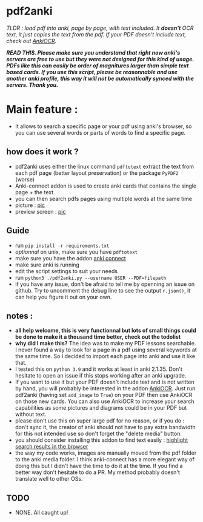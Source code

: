 # pdf2anki
*TLDR : load pdf into anki, page by page, with text included. It **doesn't** OCR text, it just copies the text from the pdf. If your PDF doesn't include text, check out [AnkiOCR](https://ankiweb.net/shared/info/450181164).*


***READ THIS. Please make sure you understand that right now anki's servers are free to use but they were not designed for this kind of usage. PDFs like this can easily be order of magnitures larger than simple text based cards. If you use this script, please be reasonnable and use another anki profile, this way it will not be automatically synced with the servers. Thank you.***

# Main feature :
* It allows to search a specific page or your pdf using anki's browser, so you can use several words or parts of words to find a specific page.

## how does it work ?
* pdf2anki uses either the linux command `pdftotext` extract the text from each pdf page (better layout preservation) or the package `PyPDF2` (worse)
* Anki-connect addon is used to create anki cards that contains the single page + the text
* you can then search pdfs pages using multiple words at the same time
* picture :
[pic](screenshot.jpg)
* preview screen :
[pic](preview.jpg)

## Guide
* run `pip install -r requirements.txt`
* *optionnal* on unix, make sure you have `pdftotext`
* make sure you have the addon [anki connect](https://ankiweb.net/shared/info/2055492159)
* make sure anki is running
* edit the script settings to suit your needs
* run `python3 ./pdf2anki.py --username USER --PDF=filepath`
* if you have any issue, don't be afraid to tell me by openning an issue on github. Try to uncomment the debug line to see the output `r.json()`, it can help you figure it out on your own.


## notes :
* **all help welcome, this is very functionnal but lots of small things could be done to make it a thousand time better, check out the todolist**
* **why did I make this?** The idea was to make my PDF lessons searchable. I never found a way to look for a page in a pdf using several keywords at the same time. So I decided to import each page into anki and use it like that. 
* I tested this on `python 3.9` and it works at least in anki 2.1.35. Don't hesitate to open an issue if this stops working after an anki upgrade.
* If you want to use it but your PDF doesn't include text and is not written by hand, you will probably be interested in the addon [AnkiOCR](https://ankiweb.net/shared/info/450181164). Just run pdf2anki (having set `add_image` to `True`) on your PDF then use AnkiOCR on those new cards. You can also use AnkiOCR to increase your search capabilities as some pictures and diagrams could be in your PDF but without text.
* please don't use this on super large pdf for no reason, or if you do : don't sync it, the creator of anki should not have to pay extra bandwidth for this not intended use so don't forget the "delete media" button. 
* you should consider installing this addon to find text easily : [highlight search results in the browser](https://ankiweb.net/shared/info/225180905)
* the way my code works, images are manually moved from the pdf folder to the anki media folder. I think anki-connect has a more elegant way of doing this but I didn't have the time to do it at the time. If you find a better way don't hesitate to do a PR. My method probably doesn't translate well to other OSs.


## TODO
* NONE. All caught up!
